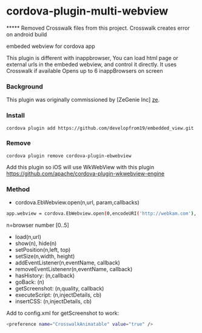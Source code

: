 
# cordova-plugin-multi-webview


***** Removed Crosswalk files from this project. Crosswalk creates error on android build

embeded webview for cordova app

This plugin is different with inappbrowser, You can load html page or external urls in the embeded webview, and control it directly.
It uses Crosswalk if available
Opens up to 6 inappBrowsers on screen


### Background
This plugin was originally commissioned by [ZeGenie Inc] [ze].

### Install
    cordova plugin add https://github.com/developfrom19/embedded_view.git
### Remove
    cordova plugin remove cordova-plugin-ebwebview

Add this plugin so iOS will use WkWebView with this plugin
https://github.com/apache/cordova-plugin-wkwebview-engine

### Method
  - cordova.EbWebview.open(n,url, param,callbacks)
```sh    
app.webview = cordova.EbWebview.open(0,encodeURI('http://webkam.com'), 'left=0,top=0,width=320,height=200',{loadstop:ldstop});
```
n=browser number [0..5]
  - load(n,url)
  - show(n), hide(n)
  - setPosition(n,left, top)
  - setSize(n,width, height)
  - addEventListener(n,eventName, callback)
  - removeEventListenenr(n,eventName, callback)
  - hasHistory: (n,callback) 
  - goBack: (n)
  - getScreenshot:  (n,quality, callback)
  - executeScript: (n,injectDetails, cb)
  - insertCSS: (n,injectDetails, cb)
     
Add to config.xml for getScreenshot to work:
```sh 
<preference name="CrosswalkAnimatable" value="true" />	
```




   
   [ze]: <http://www.zegenie.com>
